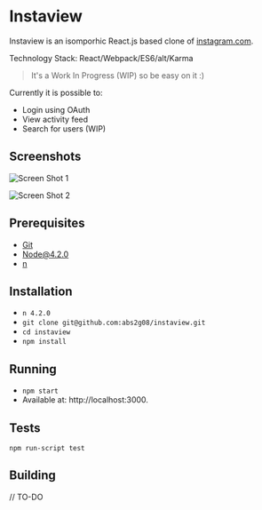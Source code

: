 # Instaview

Instaview is an isomporhic React.js based clone of [instagram.com](https://instagram.com). 

Technology Stack: React/Webpack/ES6/alt/Karma

>It's a Work In Progress (WIP) so be easy on it :)

Currently it is possible to:

* Login using OAuth
* View activity feed
* Search for users (WIP)

## Screenshots

![Screen Shot 1](http://i.imgur.com/AHw9GuG.png)

![Screen Shot 2](http://i.imgur.com/2sF9FQq.png)

## Prerequisites

* [Git](http://git-scm.com/)
* [Node@4.2.0](http://nodejs.org/)
* [n](https://www.npmjs.com/package/n)

## Installation

* `n 4.2.0`
* `git clone git@github.com:abs2g08/instaview.git`
* `cd instaview`
* `npm install`

## Running

* `npm start`
* Available at: http://localhost:3000.

## Tests

`npm run-script test`

## Building

// TO-DO

